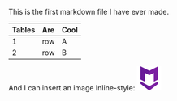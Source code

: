 This is the first markdown file I have ever made.

|  Tables   |  Are   | Cool   |
|:----------|:-------|:-------|
|    1      |   row  |  A     |
|    2      |   row  |  B     |


And I can insert an image
Inline-style: 
![alt text](https://github.com/adam-p/markdown-here/raw/master/src/common/images/icon48.png "Logo Title Text 1")
